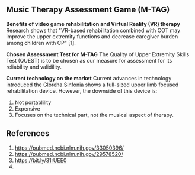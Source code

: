 ## Music Therapy Assessment Game (M-TAG)

**Benefits of video game rehabilitation and Virtual Reality (VR) therapy**
Research shows that "VR-based rehabilitation combined with COT may improve the upper extremity functions and decrease caregiver burden among children with CP" [1]. 


**Chosen Assessment Test for M-TAG**
The Quality of Upper Extremity Skills Test (QUEST) is to be chosen as our measure for assessment for its reliability and validility. 

**Current technology on the market**
Current advances in technology introduced the [Gloreha Sinfonia](https://www.youtube.com/watch?v=OewQiHHexhE) shows a full-sized upper limb focused rehabilitation device.  However, the downside of this device is:
1. Not portablility
2. Expensive
3. Focuses on the technical part, not the musical aspect of therapy.



## **References**

1. https://pubmed.ncbi.nlm.nih.gov/33050396/
2. https://pubmed.ncbi.nlm.nih.gov/29578520/
3. https://bit.ly/31rUEE0
4. 
<!--stackedit_data:
eyJoaXN0b3J5IjpbMTc4NTQ5MTQwMV19
-->